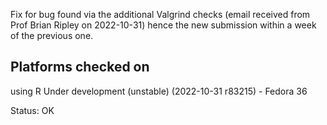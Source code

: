 Fix for bug found via the additional Valgrind checks (email received from Prof
Brian Ripley on 2022-10-31) hence the new submission within a week of the
previous one.

## Platforms checked on
using R Under development (unstable) (2022-10-31 r83215) - Fedora 36

Status: OK


